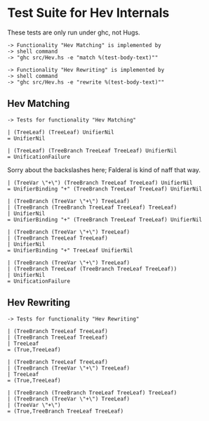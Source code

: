 Test Suite for Hev Internals
============================

These tests are only run under ghc, not Hugs.

    -> Functionality "Hev Matching" is implemented by
    -> shell command
    -> "ghc src/Hev.hs -e "match %(test-body-text)""
    
    -> Functionality "Hev Rewriting" is implemented by
    -> shell command
    -> "ghc src/Hev.hs -e "rewrite %(test-body-text)""

Hev Matching
------------

    -> Tests for functionality "Hev Matching"

    | (TreeLeaf) (TreeLeaf) UnifierNil
    = UnifierNil

    | (TreeLeaf) (TreeBranch TreeLeaf TreeLeaf) UnifierNil
    = UnificationFailure

Sorry about the backslashes here; Falderal is kind of naff that way. 

    | (TreeVar \"+\") (TreeBranch TreeLeaf TreeLeaf) UnifierNil
    = UnifierBinding "+" (TreeBranch TreeLeaf TreeLeaf) UnifierNil

    | (TreeBranch (TreeVar \"+\") TreeLeaf)
    | (TreeBranch (TreeBranch TreeLeaf TreeLeaf) TreeLeaf)
    | UnifierNil 
    = UnifierBinding "+" (TreeBranch TreeLeaf TreeLeaf) UnifierNil

    | (TreeBranch (TreeVar \"+\") TreeLeaf)
    | (TreeBranch TreeLeaf TreeLeaf)
    | UnifierNil
    = UnifierBinding "+" TreeLeaf UnifierNil

    | (TreeBranch (TreeVar \"+\") TreeLeaf)
    | (TreeBranch TreeLeaf (TreeBranch TreeLeaf TreeLeaf))
    | UnifierNil
    = UnificationFailure

Hev Rewriting
-------------

    -> Tests for functionality "Hev Rewriting"

    | (TreeBranch TreeLeaf TreeLeaf)
    | (TreeBranch TreeLeaf TreeLeaf)
    | TreeLeaf
    = (True,TreeLeaf)

    | (TreeBranch TreeLeaf TreeLeaf)
    | (TreeBranch (TreeVar \"+\") TreeLeaf)
    | TreeLeaf
    = (True,TreeLeaf)

    | (TreeBranch (TreeBranch TreeLeaf TreeLeaf) TreeLeaf)
    | (TreeBranch (TreeVar \"+\") TreeLeaf)
    | (TreeVar \"+\")
    = (True,TreeBranch TreeLeaf TreeLeaf)
